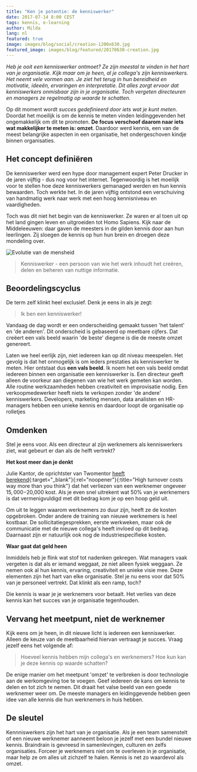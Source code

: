 ```yaml
---
title: "Ken je potentie: de kenniswerker"
date: 2017-07-14 8:00 CEST
tags: kennis, e-learning
author: Milda
lang: nl
featured: true
image: images/blog/social/creation-1200x630.jpg
featured_image: images/blog/featured/20170630-creation.jpg
---
```


_Heb je ooit een kenniswerker ontmoet? Ze zijn meestal te vinden in het hart van je organisatie. Kijk maar om je heen, al je collega's zijn kenniswerkers. Het neemt vele vormen aan. Je ziet het terug in hun bereidheid en motivatie, ideeën, ervaringen en interpretatie. Dit alles zorgt ervoor dat kenniswerkers onmisbaar zijn in je organisatie. Toch vergeten directeuren en managers ze regelmatig op waarde te schatten._

Op dit moment wordt *succes gedefinieerd door iets wat je kunt meten*. Doordat het moeilijk is om de kennis te meten vinden leidinggevenden het ongemakkelijk om dit te promoten. **De focus verschoof daarom naar iets wat makkelijker te meten is: omzet**. Daardoor werd kennis, een van de meest belangrijke aspecten in een organisatie, het ondergeschoven kindje binnen organisaties.

## Het concept definiëren

De kenniswerker werd een hype door management expert Peter Drucker in de jaren vijftig - dus nog voor het internet. Tegenwoordig is het moeilijk voor te stellen hoe deze kenniswerkers gemanaged werden en hun kennis bewaarden. Toch werkte het. In de jaren vijftig ontstond een verschuiving van handmatig werk naar werk met een hoog kennisniveau en vaardigheden.

Toch was dit niet het begin van de kenniswerker. Ze waren er al toen uit op het land gingen leven en uitgroeiden tot Homo Sapiens. Kijk naar de Middeleeuwen: daar gaven de meesters in de gilden kennis door aan hun leerlingen. Zij sloegen de kennis op hun hun brein en droegen deze mondeling over.

![Evolutie van de mensheid](/images/blog/en/homosapiens.jpg)

> Kenniswerker - een persoon van wie het werk inhoudt het creëren, delen en beheren van nuttige informatie.

## Beoordelingscyclus

De term zelf klinkt heel exclusief. Denk je eens in als je zegt:

> Ik ben een kenniswerker!

Vandaag de dag wordt er een onderscheiding gemaakt tussen 'het talent' en 'de anderen'. Dit onderscheid is gebaseerd op meetbare cijfers. Dat creëert een vals beeld waarin 'de beste' diegene is die de meeste omzet genereert.

Laten we heel eerlijk zijn, niet iedereen kan op dit niveau meespelen. Het gevolg is dat het onmogelijk is om ieders prestaties als kenniswerker te meten. Hier ontstaat dus **een vals beeld**. Ik noem het een vals beeld omdat iedereen binnen een organisatie een kenniswerker is. Een directeur geeft alleen de voorkeur aan diegenen van wie het werk gemeten kan worden. Alle routine werkzaamheden hebben creativiteit en improvisatie nodig. Een verkoopmedewerker heeft niets te verkopen zonder 'de andere' kenniswerkers. Developers, marketing mensen, data analisten en HR-managers hebben een unieke kennis en daardoor loopt de organisatie op rolletjes

## Omdenken

Stel je eens voor. Als een directeur al zijn werknemers als kenniswerkers ziet, wat gebeurt er dan als de helft vertrekt?

__Het kost meer dan je denkt__

Julie Kantor, de oprichtster van Twomentor [heeft berekend](http://www.huffingtonpost.com/julie-kantor/high-turnover-costs-way-more-than-you-think_b_9197238.html){:target="_blank"}{:rel="noopener"}{:title="High turnover costs way more than you think"} dat het verliezen van een werknemer ongeveer $15,000-$20,000 kost. Als je even snel uitrekent wat 50% van je werknemers is dat vermenigvuldigd met dit bedrag kom je op een hoop geld uit.

Om uit te leggen waarom werknemers zo duur zijn, heeft ze de kosten opgebroken. Onder andere de training van nieuwe werknemers is heel kostbaar. De sollicitatiegesprekken, eerste werkweken, maar ook de communicatie met de nieuwe collega's heeft invloed op dit bedrag. Daarnaast zijn er natuurlijk ook nog de industriespecifieke kosten.

__Waar gaat dat geld heen__

Inmiddels heb je flink wat stof tot nadenken gekregen. Wat managers vaak vergeten is dat als er iemand weggaat, ze niet alleen fysiek weggaan. Ze nemen ook al hun kennis, ervaring, creativiteit en unieke visie mee. Deze elementen zijn het hart van elke organisatie. Stel je nu eens voor dat 50% van je personeel vertrekt. Dat klinkt als een ramp, toch?

Die kennis is waar je je werknemers voor betaalt. Het verlies van deze kennis kan het succes van je organisatie tegenhouden.

## Vervang het meetpunt, niet de werknemer

Kijk eens om je heen, in dit nieuwe licht is iedereen een kenniswerker. Alleen de keuze van de meetbaarheid hiervan vertraagt je succes. Vraag jezelf eens het volgende af:

> Hoeveel kennis hebben mijn collega's en werknemers? Hoe kun kan je deze kennis op waarde schatten?

De enige manier om het meetpunt 'omzet' te verbreken is door technologie aan de werkomgeving toe te voegen. Geef iedereen de kans om kennis te delen en tot zich te nemen. Dit draait het valse beeld van een goede werknemer weer om. De meeste managers en leidinggevende hebben geen idee van alle kennis die hun werknemers in huis hebben. 

## De sleutel

Kennniswerkers zijn het hart van je organisatie. Als je een team samenstelt of een nieuwe werknemer aanneemt beloon je jezelf met een bundel nieuwe kennis. Braindrain is gevreesd in samenlevingen, culturen en zelfs organisaties. Forceer je werknemers niet om te overleven in je organisatie, maar help ze om alles uit zichzelf te halen. Kennis is net zo waardevol als omzet.
